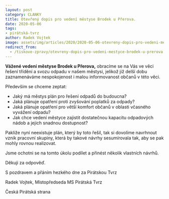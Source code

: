 ```yaml
---
layout: post
category: CLANKY
title: Otevřený dopis pro vedení městyse Brodek u Přerova.
date: 2020-05-06
tags: 
- pirátská-tvrz
author: Radek Vojtek
image: assets/img/articles/2020/2020-05-06-otevreny-dopis-pro-vedeni-mestyse-brodek-u-prerova.jpg #751x422 pixelu
redirect_from:
  - /tiskove-zpravy/otevreny-dopis-pro-vedeni-mestyce-brodek-u-prerova.html
---
```

**Vážené vedení městyse Brodek u Přerova,** obracíme se na Vás ve věci řešení třídění a svozu odpadu v našem městysi, jelikož již delší dobu zaznamenáváme nespokojenost i malou informovanost občanů v této věci.

Především se chceme zeptat:
* Jaký má městys plán pro řešení odpadů do budoucna?
* Jaká plánuje opatření proti zvyšování poplatků za odpady?
* Jaká plánuje opatření pro větší komfort občanů v oblasti včasného vyvážení odpadu?
* Jak chce vedení městyce zajistit dostatečnou kapacitu odpadových nádob a jejich snadnou dostupnost?

Pakliže nyní neexistuje plán, který by toto řešil, tak si dovolíme navrhnout vznik pracovní skupiny, která by takové návrhy sesumírovala tak, aby se pak mohly rovnou realizovat.

Jsme ochotni se na tomto úkolu podílet a přinést několik vlastních návrhů.

Děkuji za odpověď.

S pozdravem a přáním hezkého dne za Pirátskou Tvrz

Radek Vojtek, Místopředseda MS Pirátská Tvrz

Česká Pirátská strana
